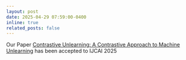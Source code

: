 ```yaml
---
layout: post
date: 2025-04-29 07:59:00-0400
inline: true
related_posts: false
---
```


<!-- A simple inline announcement with Markdown emoji! :sparkles: :smile: -->

Our Paper [Contrastive Unlearning: A Contrastive Approach to Machine Unlearning](https://arxiv.org/abs/2401.10458) has been accepted to IJCAI 2025 